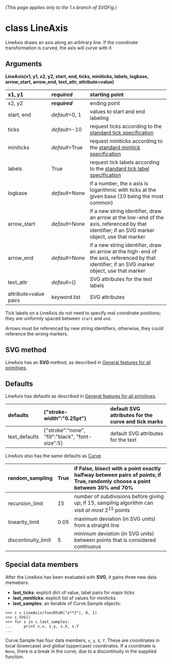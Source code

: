 _(This page applies only to the 1.x branch of SVGFig.)_

# class LineAxis #

LineAxis draws an axis along an arbitrary line.  If the coordinate
transformation is curved, the axis will curve with it.

## Arguments ##

**LineAxis(x1, y1, x2, y2, start, end, ticks, miniticks, labels, logbase, arrow\_start, arrow\_end, text\_attr, attribute=value)**

| x1, y1 | _**required**_ | starting point |
|:-------|:---------------|:---------------|
| x2, y2 | _**required**_ | ending point |
| start, end | _default_=0, 1 | values to start and end labeling |
| ticks | _default_=-10 | request ticks according to the [standard tick specification](TickSpecification.md) |
| miniticks | _default_=True | request miniticks according to the [standard minitick specification](TickSpecification.md) |
| labels | True | request tick labels according to the [standard tick label specification](TickSpecification.md) |
| logbase | _default_=None | if a number, the x axis is logarithmic with ticks at the given base (10 being the most common) |
| arrow\_start | _default_=None | if a new string identifier, draw an arrow at the low-end of the axis, referenced by that identifier; if an SVG marker object, use that marker |
| arrow\_end | _default_=None | if a new string identifier, draw an arrow at the high-end of the axis, referenced by that identifier; if an SVG marker object, use that marker |
| text\_attr | _default_={} | SVG attributes for the text labels |
| attribute=value pairs | _keyword list_ | SVG attributes |

Tick labels on a LineAxis do not need to specify real coordinate positions; they are uniformly spaced between `start` and `end`.

Arrows must be referenced by new string identifiers, otherwise, they
could reference the wrong markers.

## SVG method ##

LineAxis has an **SVG** method, as described in [General features for all primitives](GeneralPrimitive.md).

## Defaults ##

LineAxis has defaults as described in [General features for all primitives](GeneralPrimitive.md).

| defaults | {"stroke-width":"0.25pt"} | default SVG attributes for the curve and tick marks |
|:---------|:--------------------------|:----------------------------------------------------|
| text\_defaults | {"stroke":"none", "fill":"black", "font-size":5} | default SVG attributes for the text |

LineAxis also has the same defaults as [Curve](ClassCurve.md).

| random\_sampling | True | if False, bisect with a point exactly halfway between pairs of points; if True, randomly choose a point between 30% and 70% |
|:-----------------|:-----|:----------------------------------------------------------------------------------------------------------------------------|
| recursion\_limit | 15 | number of subdivisions before giving up; if 15, sampling algorithm can visit _at most_ 2<sup>15</sup> points |
| linearity\_limit | 0.05 | maximum deviation (in SVG units) from a straight line |
| discontinuity\_limit | 5 | minimum deviation (in SVG units) between points that is considered continuous |

## Special data members ##

After the LineAxis has been evaluated with **SVG**, it gains three
new data memebers.
  * **last\_ticks**: explicit dict of value, label pairs for major ticks
  * **last\_miniticks**: explicit list of values for miniticks
  * **last\_samples**: an iterable of Curve.Sample objects:
```
>>> c = LineAxis(funcRtoR("x**2"), 0, 1)
>>> c.SVG()
>>> for s in c.last_samples:
...     print s.x, s.y, s.X, s.Y
...
```

Curve.Sample has four data members, `x`, `y`, `X`, `Y`.  These are
coordinates in local (lowercase) and global (uppercase) coordinates.
If a coordinate is `None`, there is a break in the curve, due to a
discontinuity in the supplied function.